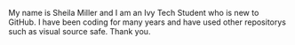 My name is Sheila Miller and I am an Ivy Tech Student who is new to GitHub. I have been coding for many years and have used other repositorys such as visual source safe.
Thank you.
